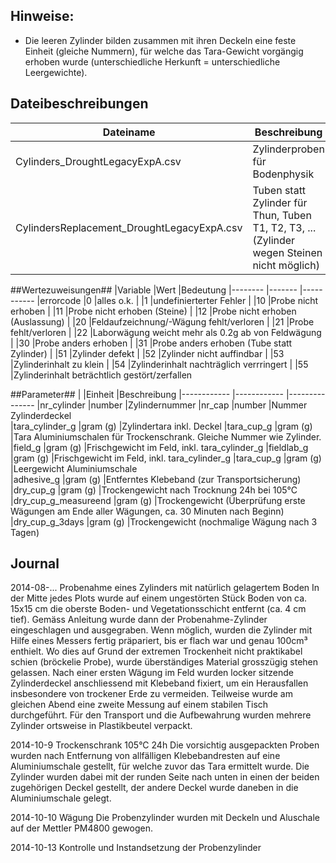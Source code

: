 ## Hinweise: ##
- Die leeren Zylinder bilden zusammen mit ihren Deckeln eine feste Einheit (gleiche Nummern), für welche das Tara-Gewicht vorgängig erhoben wurde (unterschiedliche Herkunft = unterschiedliche Leergewichte).


## Dateibeschreibungen ##
|Dateiname  					|Beschreibung
|---------					|-------------
|Cylinders_DroughtLegacyExpA.csv		| Zylinderproben für Bodenphysik
|CylindersReplacement_DroughtLegacyExpA.csv	| Tuben statt Zylinder für Thun, Tuben T1, T2, T3, ... (Zylinder wegen Steinen nicht möglich)
		
		

##Wertezuweisungen##
|Variable	|Wert		|Bedeutung
|--------	|-------	|-----------
|errorcode	|0		|alles o.k.
|		|1		|undefinierterter Fehler
|		|10		|Probe nicht erhoben
|		|11		|Probe nicht erhoben (Steine)
|		|12		|Probe nicht erhoben (Auslassung)
|		|20		|Feldaufzeichnung/-Wägung fehlt/verloren
|		|21		|Probe fehlt/verloren
|		|22		|Laborwägung weicht mehr als 0.2g ab von Feldwägung
|		|30		|Probe anders erhoben
|		|31		|Probe anders erhoben (Tube statt Zylinder)
|		|51		|Zylinder defekt
|		|52		|Zylinder nicht auffindbar
|		|53		|Zylinderinhalt zu klein
|		|54		|Zylinderinhalt nachträglich verrringert
|		|55		|Zylinderinhalt beträchtlich gestört/zerfallen


##Parameter##
|			|Einheit	|Beschreibung
|------------		|------------	|---------------
|nr_cylinder		|number		|Zylindernummer
|nr_cap			|number		|Nummer Zylinderdeckel	
|tara_cylinder_g	|gram (g)	|Zylindertara inkl. Deckel
|tara_cup_g		|gram (g)	|Tara Aluminiumschalen für Trockenschrank. Gleiche Nummer wie Zylinder.
|field_g		|gram (g)	|Frischgewicht im Feld, inkl. tara_cylinder_g
|fieldlab_g		|gram (g)	|Frischgewicht im Feld, inkl. tara_cylinder_g
|tara_cup_g		|gram (g)	|Leergewicht Aluminiumschale  
|adhesive_g		|gram (g)	|Entferntes Klebeband (zur Transportsicherung)
|dry_cup_g		|gram (g)	|Trockengewicht nach Trocknung 24h bei 105°C
|dry_cup_g_measureend	|gram (g)	|Trockengewicht (Überprüfung erste Wägungen am Ende aller Wägungen, ca. 30 Minuten nach Beginn)
|dry_cup_g_3days	|gram (g)	|Trockengewicht (nochmalige Wägung nach 3 Tagen)


## Journal ##
2014-08-... Probenahme eines Zylinders mit natürlich gelagertem Boden
	In der Mitte jedes Plots wurde auf einem ungestörten Stück Boden von ca. 15x15 cm die oberste Boden- und Vegetationsschicht entfernt (ca. 4 cm tief). Gemäss Anleitung wurde dann der Probenahme-Zylinder  eingeschlagen und ausgegraben. Wenn möglich, wurden die Zylinder mit Hilfe eines Messers fertig präpariert, bis er flach war und genau 100cm³ enthielt. Wo dies auf Grund der extremen Trockenheit nicht praktikabel schien (bröckelie Probe), wurde überständiges Material grosszügig stehen gelassen. Nach einer ersten Wägung im Feld wurden locker sitzende Zylinderdeckel anschliessend mit Klebeband fixiert, um ein Herausfallen insbesondere von trockener Erde zu vermeiden. Teilweise wurde am gleichen Abend eine zweite Messung auf einem stabilen Tisch durchgeführt.  Für den Transport und die Aufbewahrung wurden mehrere Zylinder ortsweise in Plastikbeutel verpackt.

2014-10-9 Trockenschrank 105°C 24h
	Die vorsichtig ausgepackten Proben wurden nach Entfernung von allfälligen Klebebandresten auf eine Aluminiumschale gestellt, für welche zuvor das Tara ermittelt wurde. Die Zylinder wurden dabei mit der runden Seite nach unten in einen der beiden zugehörigen Deckel gestellt, der andere Deckel wurde daneben in die Aluminiumschale gelegt.

2014-10-10 Wägung
	Die Probenzylinder wurden mit Deckeln und Aluschale auf der Mettler PM4800 gewogen.

2014-10-13 Kontrolle und Instandsetzung der Probenzylinder
	
